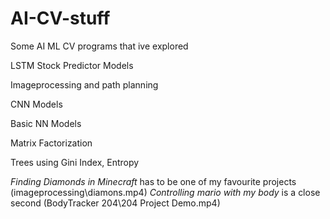 # AI-CV-stuff
Some AI ML CV programs that ive explored

LSTM Stock Predictor Models

Imageprocessing and path planning 

CNN Models

Basic NN Models

Matrix Factorization

Trees using Gini Index, Entropy

*Finding Diamonds in Minecraft* has to be one of my favourite projects (imageprocessing\diamons.mp4)
*Controlling mario with my body* is a close second (BodyTracker 204\204 Project Demo.mp4)